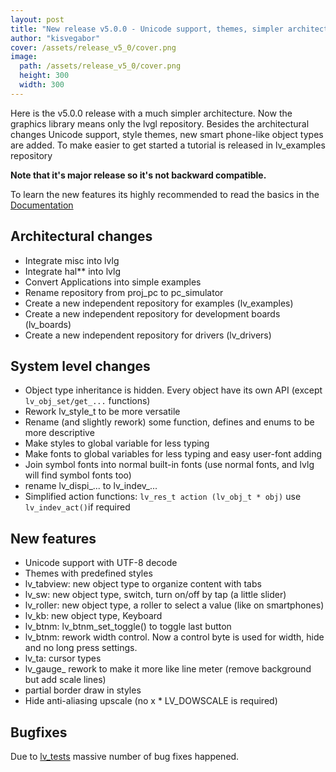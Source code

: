 ```yaml
---
layout: post
title: "New release v5.0.0 - Unicode support, themes, simpler architecture, new object types, bugfixes"
author: "kisvegabor"
cover: /assets/release_v5_0/cover.png
image:
  path: /assets/release_v5_0/cover.png
  height: 300
  width: 300
---
```


Here is the v5.0.0 release with a much simpler architecture. Now the graphics library means only the lvgl repository. Besides the architectural changes Unicode support, style themes, new smart phone-like object types are added. To make easier to get started a tutorial is released  in lv_examples repository

**Note that it's major release so it's not backward compatible.**

To learn the new features its highly recommended to read the basics in the [Documentation](https://littlevgl.com/porting)

## Architectural changes
- Integrate misc into lvlg
- Integrate hal** into lvlg
- Convert Applications into simple examples
- Rename repository from proj_pc to pc_simulator
- Create a new independent repository for examples (lv_examples)
- Create a new independent repository for development boards (lv_boards)
- Create a new independent repository for drivers (lv_drivers)

## System level changes
- Object type inheritance is hidden. Every object have its own API (except `lv_obj_set/get_...` functions)
- Rework lv_style_t to be more versatile
- Rename (and slightly rework) some function, defines and enums to be more descriptive
- Make styles to global variable for less typing
- Make fonts to global variables for less typing and easy user-font adding
- Join symbol fonts into normal built-in fonts (use normal fonts, and lvlg will find symbol fonts too)
- rename lv_dispi_... to lv_indev_...
- Simplified action functions: `lv_res_t action (lv_obj_t * obj)` use `lv_indev_act()`if required

## New features
- Unicode support with UTF-8 decode
- Themes with predefined styles
- lv_tabview: new object type to organize content with tabs
- lv_sw: new object type, switch, turn on/off by tap (a little slider)
- lv_roller: new object type, a roller to select a value (like on smartphones)
- lv_kb: new object type, Keyboard
- lv_btnm: lv_btnm_set_toggle() to toggle last button
- lv_btnm: rework width control. Now a control byte is used for width, hide and no long press settings.
- lv_ta: cursor types
-  lv_gauge_ rework to make it more like line meter (remove background but add scale lines)
- partial border draw in styles
- Hide anti-aliasing upscale (no x * LV_DOWSCALE is required)

## Bugfixes
Due to [lv_tests](https://github.com/littlevgl/lv_examples/tree/master/lv_tests) massive number of bug fixes happened.

